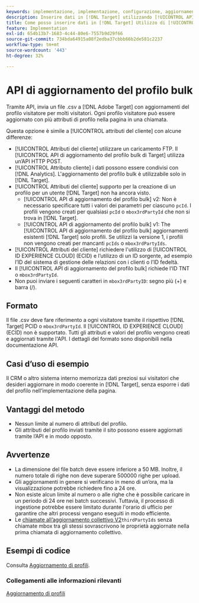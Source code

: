 ```yaml
---
keywords: implementazione, implementazione, configurazione, aggiornamento in blocco delle api dei profili
description: Inserire dati in [!DNL Target] utilizzando [!UICONTROL API di aggiornamento del profilo bulk].
title: Come posso inserire dati in [!DNL Target] Utilizzo di [!UICONTROL API di aggiornamento del profilo bulk]?
feature: Implementation
exl-id: 654b13b7-1683-4c44-80e6-7557b9d29f66
source-git-commit: 734bda64915a08f2edba37cbbb66b2de581c2237
workflow-type: tm+mt
source-wordcount: '443'
ht-degree: 32%

---
```


# API di aggiornamento del profilo bulk

Tramite API, invia un file .csv a [!DNL Adobe Target] con aggiornamenti del profilo visitatore per molti visitatori. Ogni profilo visitatore può essere aggiornato con più attributi di profilo nella pagina in una chiamata.

Questa opzione è simile a [!UICONTROL attributi del cliente] con alcune differenze:

* [!UICONTROL Attributi del cliente] utilizzare un caricamento FTP. Il [!UICONTROL API di aggiornamento del profilo bulk di Target] utilizza un’API HTTP POST.
* [!UICONTROL Attributo cliente] i dati possono essere condivisi con [!DNL Analytics]. L&#39;aggiornamento del profilo bulk è utilizzabile solo in [!DNL Target].
* [!UICONTROL Attributi del cliente] supporto per la creazione di un profilo per un utente [!DNL Target] non ha ancora visto.
   * [!UICONTROL API di aggiornamento del profilo bulk] v2: Non è necessario specificare tutti i valori dei parametri per ciascuno `pcId`. I profili vengono creati per qualsiasi `pcId` o `mbox3rdPartyId` che non si trova in [!DNL Target].
   * [!UICONTROL API di aggiornamento del profilo bulk] v1: The [!UICONTROL API di aggiornamento del profilo bulk] aggiornamenti esistenti [!DNL Target] solo profili. Se utilizzi la versione 1, i profili non vengono creati per mancanti `pcIds` o `mbox3rdPartyIds`.
* [!UICONTROL Attributi del cliente] richiedere l&#39;utilizzo di [!UICONTROL ID EXPERIENCE CLOUD] (ECID) e l’utilizzo di un ID sorgente, ad esempio l’ID del sistema di gestione delle relazioni con i clienti o l’ID fedeltà.
* Il [!UICONTROL API di aggiornamento del profilo bulk] richiede l&#39;ID TNT o `mbox3rdPartyId`.
* Non puoi inviare i seguenti caratteri in `mbox3rdPartyID`: segno più (+) e barra (/).

## Formato

Il file .csv deve fare riferimento a ogni visitatore tramite il rispettivo [!DNL Target] PCID o `mbox3rdPartyId`. Il [!UICONTROL ID EXPERIENCE CLOUD] (ECID) non è supportato. Tutti gli attributi e valori del profilo vengono creati e aggiornati tramite l&#39;API. I dettagli del formato sono disponibili nella documentazione API.

## Casi d’uso di esempio

Il CRM o altro sistema interno memorizza dati preziosi sui visitatori che desideri aggiornare in modo coerente in [!DNL Target], senza esporre i dati del profilo nell’implementazione della pagina.

## Vantaggi del metodo

* Nessun limite al numero di attributi del profilo.
* Gli attributi del profilo inviati tramite il sito possono essere aggiornati tramite l’API e in modo opposto.

## Avvertenze

* La dimensione del file batch deve essere inferiore a 50 MB. Inoltre, il numero totale di righe non deve superare 500000 righe per upload.
* Gli aggiornamenti in genere si verificano in meno di un’ora, ma la visualizzazione potrebbe richiedere fino a 24 ore.
* Non esiste alcun limite al numero o alle righe che è possibile caricare in un periodo di 24 ore nei batch successivi. Tuttavia, il processo di ingestione potrebbe essere limitato durante l&#39;orario di ufficio per garantire che altri processi vengano eseguiti in modo efficiente.
* Le [chiamate all’aggiornamento collettivo V2](https://developers.adobetarget.com/api/#updating-profiles)`thirdPartyIds` senza chiamate mbox tra gli stessi sovrascrivono le proprietà aggiornate nella prima chiamata di aggiornamento collettivo.

## Esempi di codice

Consulta [Aggiornamento di profili](https://developers.adobetarget.com/api/#updating-profiles).

### Collegamenti alle informazioni rilevanti

[Aggiornamento di profili](https://developers.adobetarget.com/api/#updating-profiles)
